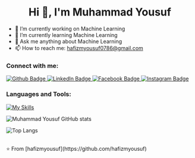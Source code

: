  <h1 align="center">Hi 👋, I'm Muhammad Yousuf</h1>

- 🔭 I’m currently working on Machine Learning
- 🌱 I’m currently learning Machine Learning
- 💬 Ask me anything about Machine Learning 
- 📫 How to reach me: hafizmyousuf0786@gmail.com

  
### Connect with me:
<div id="badges">
  <a href="https://github.com/hafizmyousuf">
    <img src="https://img.shields.io/badge/Github-white?style=for-the-badge&logo=Github&logoColor=black" alt="Github Badge"/>
  </a>
  <a href="https://www.linkedin.com/in/sheikh-muhammad-yousuf-84ba24217/">
    <img src="https://img.shields.io/badge/LinkedIn-blue?style=for-the-badge&logo=linkedin&logoColor=white" alt="LinkedIn Badge"/>
  </a>
   <a href="https://www.facebook.com/profile.php?id=100055155228017">
    <img src="https://img.shields.io/badge/Facebook-blue?style=for-the-badge&logo=facebook&logoColor=white" alt="Facebook Badge"/>
  </a>
  <a href="https://www.instagram.com/yousuf_sh3ikh">
    <img src="https://img.shields.io/badge/Instagram-purple?style=for-the-badge&logo=instagram&logoColor=white" alt="Instagram Badge"/>
  </a>


</div>

### Languages and Tools:
[![My Skills](https://skillicons.dev/icons?i=html,css,python,django,vscode,git,github&perline=5)](https://skillicons.dev)

![Muhammad Yousuf GitHub stats](https://github-readme-stats.vercel.app/api?username=hafizmyousuf&show_icons=true&theme=dark)


![Top Langs](https://github-readme-stats.vercel.app/api/top-langs/?username=hafizmyousuf&theme=dark)




<br>
⭐️ From [hafizmyousuf](https://github.com/hafizmyousuf)

